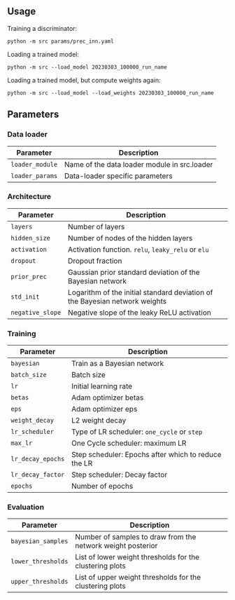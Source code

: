 ## Usage

Training a discriminator:
```
python -m src params/prec_inn.yaml
```

Loading a trained model:
```
python -m src --load_model 20230303_100000_run_name
```

Loading a trained model, but compute weights again:
```
python -m src --load_model --load_weights 20230303_100000_run_name
```

## Parameters

### Data loader

Parameter       | Description
----------------|-------------------------------------------------
`loader_module` | Name of the data loader module in src.loader
`loader_params` | Data-loader specific parameters

### Architecture

Parameter        | Description
-----------------|----------------------------------------------------------------------------
`layers`         | Number of layers
`hidden_size`    | Number of nodes of the hidden layers
`activation`     | Activation function. `relu`, `leaky_relu` or `elu`
`dropout`        | Dropout fraction
`prior_prec`     | Gaussian prior standard deviation of the Bayesian network
`std_init`       | Logarithm of the initial standard deviation of the Bayesian network weights
`negative_slope` | Negative slope of the leaky ReLU activation

### Training

Parameter         | Description
------------------|--------------------------------------------------------
`bayesian`        | Train as a Bayesian network
`batch_size`      | Batch size
`lr`              | Initial learning rate
`betas`           | Adam optimizer betas
`eps`             | Adam optimizer eps
`weight_decay`    | L2 weight decay
`lr_scheduler`    | Type of LR scheduler: `one_cycle` or `step`
`max_lr`          | One Cycle scheduler: maximum LR
`lr_decay_epochs` | Step scheduler: Epochs after which to reduce the LR
`lr_decay_factor` | Step scheduler: Decay factor
`epochs`          | Number of epochs

### Evaluation

Parameter          | Description
-------------------|-------------------------------------------------------------
`bayesian_samples` | Number of samples to draw from the network weight posterior
`lower_thresholds` | List of lower weight thresholds for the clustering plots
`upper_thresholds` | List of upper weight thresholds for the clustering plots
